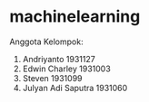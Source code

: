 # machinelearning
Anggota Kelompok: 
1. Andriyanto 1931127 
2. Edwin Charley 1931003  
3. Steven 1931099 
4. Julyan Adi Saputra 1931060
